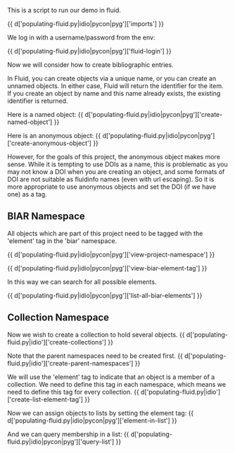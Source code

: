 This is a script to run our demo in fluid.

{{ d['populating-fluid.py|idio|pycon|pyg']['imports'] }}

We log in with a username/password from the env:

{{ d['populating-fluid.py|idio|pycon|pyg']['fluid-login'] }}

Now we will consider how to create bibliographic entries.

In Fluid, you can create objects via a unique name, or you can create an unnamed objects. In either case, Fluid will return the identifier for the item. If you create an object by name and this name already exists, the existing identifier is returned.

Here is a named object:
{{ d['populating-fluid.py|idio|pycon|pyg']['create-named-object'] }}

Here is an anonymous object:
{{ d['populating-fluid.py|idio|pycon|pyg']['create-anonymous-object'] }}

However, for the goals of this project, the anonymous object makes more sense. While it is tempting to use DOIs as a name, this is problematic as you may not know a DOI when you are creating an object, and some formats of DOI are not suitable as fluidinfo names (even with url escaping). So it is more appropriate to use anonymous objects and set the DOI (if we have one) as a tag.

## BIAR Namespace

All objects which are part of this project need to be tagged with the 'element' tag in the 'biar' namespace. 

{{ d['populating-fluid.py|idio|pycon|pyg']['view-project-namespace'] }}

{{ d['populating-fluid.py|idio|pycon|pyg']['view-biar-element-tag'] }}

In this way we can search for all possible elements.

{{ d['populating-fluid.py|idio|pycon|pyg']['list-all-biar-elements'] }}

## Collection Namespace

Now we wish to create a collection to hold several objects.
{{ d['populating-fluid.py|idio']['create-collections'] }}

Note that the parent namespaces need to be created first.
{{ d['populating-fluid.py|idio']['create-parent-namespaces'] }}

We will use the 'element' tag to indicate that an object is a member of a collection. We need to define this tag in each namespace, which means we need to define this tag for every collection.
{{ d['populating-fluid.py|idio']['create-list-element-tag'] }}

Now we can assign objects to lists by setting the element tag:
{{ d['populating-fluid.py|idio|pycon|pyg']['element-in-list'] }}

And we can query membership in a list:
{{ d['populating-fluid.py|idio|pycon|pyg']['query-list'] }}
